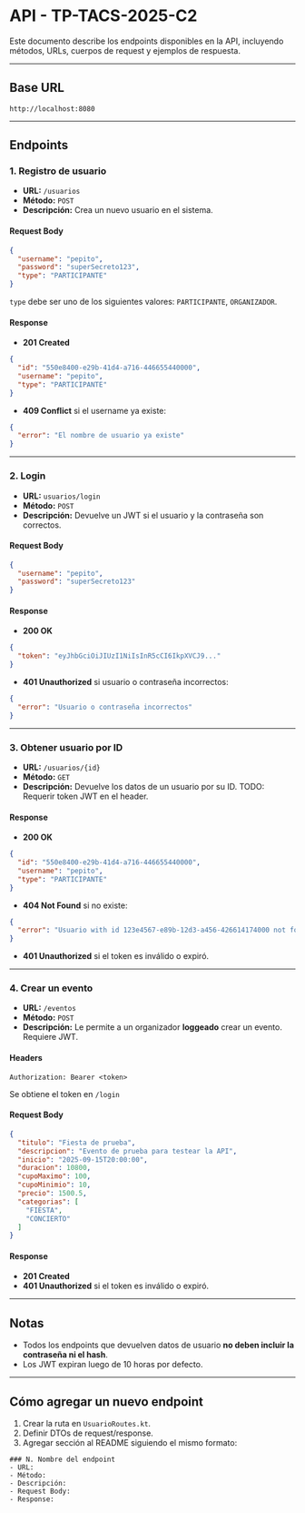 # API - TP-TACS-2025-C2

Este documento describe los endpoints disponibles en la API, incluyendo métodos, URLs, cuerpos de request y ejemplos de respuesta.

---

## Base URL

```
http://localhost:8080
```

---

## Endpoints

### 1. Registro de usuario

- **URL:** `/usuarios`
- **Método:** `POST`
- **Descripción:** Crea un nuevo usuario en el sistema.

#### Request Body

```json
{
  "username": "pepito",
  "password": "superSecreto123",
  "type": "PARTICIPANTE"
}
```

`type` debe ser uno de los siguientes valores: `PARTICIPANTE`, `ORGANIZADOR`.

#### Response

- **201 Created**

```json
{
  "id": "550e8400-e29b-41d4-a716-446655440000",
  "username": "pepito",
  "type": "PARTICIPANTE"
}
```

- **409 Conflict** si el username ya existe:

```json
{
  "error": "El nombre de usuario ya existe"
}
```

---

### 2. Login

- **URL:** `usuarios/login`
- **Método:** `POST`
- **Descripción:** Devuelve un JWT si el usuario y la contraseña son correctos.

#### Request Body

```json
{
  "username": "pepito",
  "password": "superSecreto123"
}
```

#### Response

- **200 OK**

```json
{
  "token": "eyJhbGciOiJIUzI1NiIsInR5cCI6IkpXVCJ9..."
}
```

- **401 Unauthorized** si usuario o contraseña incorrectos:

```json
{
  "error": "Usuario o contraseña incorrectos"
}
```

---

### 3. Obtener usuario por ID

- **URL:** `/usuarios/{id}`
- **Método:** `GET`
- **Descripción:** Devuelve los datos de un usuario por su ID. TODO: Requerir token JWT en el header.


#### Response

- **200 OK**

```json
{
  "id": "550e8400-e29b-41d4-a716-446655440000",
  "username": "pepito",
  "type": "PARTICIPANTE"
}
```

- **404 Not Found** si no existe:

```json
{
  "error": "Usuario with id 123e4567-e89b-12d3-a456-426614174000 not found"
}
```

- **401 Unauthorized** si el token es inválido o expiró.

---

### 4. Crear un evento

- **URL:** `/eventos`
- **Método:** `POST`
- **Descripción:** Le permite a un organizador **loggeado** crear un evento. Requiere JWT.

#### Headers

```
Authorization: Bearer <token>
```

Se obtiene el token en `/login`

#### Request Body

```json
{
  "titulo": "Fiesta de prueba",
  "descripcion": "Evento de prueba para testear la API",
  "inicio": "2025-09-15T20:00:00",
  "duracion": 10800,
  "cupoMaximo": 100,
  "cupoMinimio": 10,
  "precio": 1500.5,
  "categorias": [
    "FIESTA",
    "CONCIERTO"
  ]
}
```

#### Response

- **201 Created**
- **401 Unauthorized** si el token es inválido o expiró.

---

## Notas

- Todos los endpoints que devuelven datos de usuario **no deben incluir la contraseña ni el hash**.
- Los JWT expiran luego de 10 horas por defecto.

---

## Cómo agregar un nuevo endpoint

1. Crear la ruta en `UsuarioRoutes.kt`.
2. Definir DTOs de request/response.
3. Agregar sección al README siguiendo el mismo formato:

```
### N. Nombre del endpoint
- URL:
- Método:
- Descripción:
- Request Body:
- Response:
```
